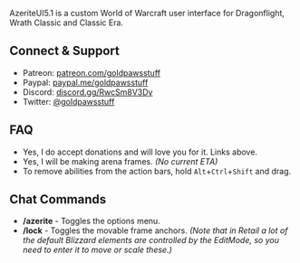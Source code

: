 AzeriteUI5.1 is a custom World of Warcraft user interface for Dragonflight, Wrath Classic and Classic Era.

## Connect & Support
- Patreon: [patreon.com/goldpawsstuff](https://www.patreon.com/goldpawsstuff)
- Paypal: [paypal.me/goldpawsstuff](https://www.paypal.me/goldpawsstuff)
- Discord: [discord.gg/RwcSm8V3Dy](https://discord.gg/RwcSm8V3Dy)
- Twitter: [@goldpawsstuff](https://twitter.com/goldpawsstuff)

## FAQ
- Yes, I do accept donations and will love you for it. Links above.
- Yes, I will be making arena frames. *(No current ETA)*
- To remove abilities from the action bars, hold `Alt`+`Ctrl`+`Shift` and drag.

## Chat Commands
- **/azerite** - Toggles the options menu.
- **/lock** - Toggles the movable frame anchors. *(Note that in Retail a lot of the default Blizzard elements are controlled by the EditMode, so you need to enter it to move or scale these.)*
